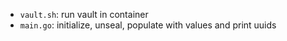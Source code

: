 * `vault.sh`: run vault in container
* `main.go`: initialize, unseal,  populate with values and print uuids